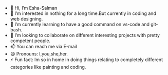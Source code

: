- 👋 Hi, I’m Esha-Salman
- 👀 I’m interested in nothing for a long time.But currently in coding and web designing.
- 🌱 I’m currently learning to have a good command on vs-code and git-bash.
- 💞️ I’m looking to collaborate on different interesting projects with pretty competent people.
- 📫 You can reach me via E-mail
- 😄 Pronouns: I,you,she,her.
- ⚡ Fun fact: Im so in home in doing things relating to completely different categories like painting and coding.

<!---
Esha-Salman/Esha-Salman is a ✨ special ✨ repository because its `README.md` (this file) appears on your GitHub profile.
You can click the Preview link to take a look at your changes.
--->
